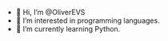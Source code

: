 - 👋 Hi, I’m @OliverEVS
- 👀 I’m interested in programming languages.
- 🌱 I’m currently learning Python.

<!---
OliverEVS/OliverEVS is a ✨ special ✨ repository because its `README.md` (this file) appears on your GitHub profile.
You can click the Preview link to take a look at your changes.
--->
